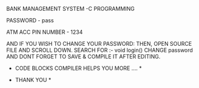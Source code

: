BANK MANAGEMENT SYSTEM -C PROGRAMMING


PASSWORD - pass

ATM ACC PIN NUMBER - 1234

AND IF YOU WISH TO CHANGE YOUR PASSWORD: THEN, OPEN SOURCE FILE AND SCROLL DOWN. SEARCH FOR :- void login() CHANGE password AND DONT FORGET TO SAVE & COMPILE IT AFTER EDITING.

* CODE BLOCKS COMPILER HELPS YOU MORE .... *

* THANK YOU *
